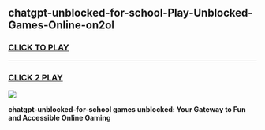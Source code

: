 
## chatgpt-unblocked-for-school-Play-Unblocked-Games-Online-on2ol
<h3>
<a href="https://premium76.site?title=chatgpt-unblocked-for-school&ref=25A">CLICK TO PLAY</a></h3>
<hr>

<h3>
<a href="https://premium76.site?title=chatgpt-unblocked-for-school&ref=25A">CLICK 2 PLAY</a>
  
</h3>

<a href="https://premium76.site?title=chatgpt-unblocked-for-school&ref=25A"><img src="https://clearcache.store/games.png"></a>


**chatgpt-unblocked-for-school games unblocked: Your Gateway to Fun and Accessible Online Gaming**
